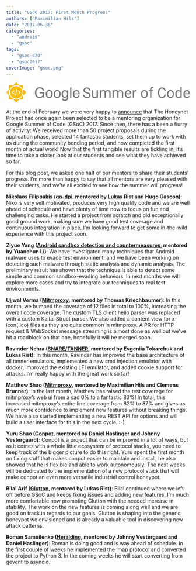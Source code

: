```yaml
---
title: "GSoC 2017: First Month Progress"
authors: ["Maximilian Hils"]
date: "2017-06-30"
categories: 
  - "android"
  - "gsoc"
tags: 
  - "gsoc-d20"
  - "gsoc2017"
coverImage: "gsoc.png"
---
```


![GSoC Logo](images/GSoC-logo-horizontal-800.png)

At the end of February we were very happy to [announce](https://twitter.com/ProjectHoneynet/status/836618999572152325) that The Honeynet Project had once again been selected to be a mentoring organization for Google Summer of Code (GSoC) 2017. Since then, there has a been a flurry of activity: We received more than 50 project proposals during the application phase, selected 14 fantastic students, set them up to work with us during the community bonding period, and now completed the first month of actual work! Now that the first tangible results are tickling in, it’s time to take a closer look at our students and see what they have achieved so far.

For this blog post, we asked one half of our mentors to share their students’ progress. I’m more than happy to say that all mentors are very pleased with their students, and we’re all excited to see how the summer will progress!

**Nikolaos Filippakis ([go-dpi](https://github.com/mushorg/go-dpi), mentored by Lukas Rist and Hugo Gascon)**: Niko is very self motivated, produces very high quality code and we are well ahead of schedule and have plenty of time now to focus on fun and challenging tasks. He started a project from scratch and did exceptionally good ground work, making sure we have good test coverage and continuous integration in place. I’m looking forward to get some in-the-wild experience with this project soon.

**Ziyue Yang ([Android sandbox detection and countermeasures](https://github.com/yzygitzh/ReDroid), mentored by Yuanchun Li)**: We have investigated many techniques that Android malware uses to evade test environment, and we have been working on detecting such malware through static analysis and dynamic analysis. The preliminary result has shown that the technique is able to detect some simple and common sandbox-evading behaviors. In next months we will explore more cases and try to integrate our techniques to real test environments.

**Ujjwal Verma ([Mitmproxy](https://github.com/mitmproxy/mitmproxy), mentored by Thomas Kriechbaumer)**: In this month, we bumped the coverage of 12 files in total to 100%, increasing the overall code coverage. The custom TLS client hello parser was replaced with a custom Kaitai Struct parser. We also added a content view for x-icon(.ico) files as they are quite common in mitmproxy. A PR for HTTP request & WebSocket message streaming is almost done as well but we've hit a roadblock on that one, hopefully it will be merged soon.

**Ravinder Nehra ([SNARE/TANNER](https://github.com/mushorg/tanner), mentored by Evgeniia Tokarchuk and Lukas Rist)**: In this month, Ravinder has improved the base architecture of all tanner emulators, implemented a new cmd injection emulator with docker, improved the existing LFI emulator, and added cookie support for attacks. I’m really happy with the great work so far!

**Matthew Shao ([Mitmproxy](https://github.com/mitmproxy/mitmproxy), mentored by Maximilian Hils and Clemens Brunner)**: In the last month, Matthew has raised the test coverage for mitmproxy’s web ui from a sad 0% to a fantastic 83%! In total, this increased mitmproxy’s entire line coverage from 82% to 87% and gives us much more confidence to implement new features without breaking things. We have also started implementing a new REST API for options and will build a user interface for this in the next cycle. :-)

**Yuru Shao ([Conpot](https://github.com/mushorg/conpot), mentored by Daniel Haslinger and Johnny Vestergaard)**: Conpot is a project that can be improved in a lot of ways, but as it comes with a whole little ecosystem of protocol stacks, you need to keep track of the bigger picture to do this right. Yuru spent the first month on fixing stuff that makes conpot easier to maintain and install, he also showed that he is flexible and able to work autonomously. The next weeks will be dedicated to the implementation of a new protocol stack that will make conpot an even more versatile industrial control honeypot.

**Bilal Arif ([Glutton](https://github.com/mushorg/glutton), mentored by Lukas Rist)**: Bilal continued where we left off before GSoC and keeps fixing issues and adding new features. I’m much more comfortable now promoting Glutton with the needed increase in stability. The work on the new features is coming along well and we are good on track in regards to our goals. Glutton is shaping into the generic honeypot we envisioned and is already a valuable tool in discovering new attack patterns.

**Roman Samoilenko ([Heralding](https://github.com/johnnykv/heralding), mentored by Johnny Vestergaard and Daniel Haslinger)**: Roman is doing good and is way ahead of schedule. In the first couple of weeks he implemented the imap protocol and converted the project to Python 3. In the coming weeks he will start converting from gevent to asyncio.
